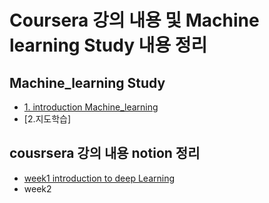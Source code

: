 # Coursera 강의 내용 및 Machine learning Study 내용 정리 

## Machine_learning Study
- [1. introduction Machine_learning](https://piquant-hunter-627.notion.site/1-introduction-to-ML-2eeb7908b2514d5d92afe1b68ff10b7e)
- [2.지도학습]

##  cousrsera 강의 내용 notion 정리
- [week1 introduction to deep Learning](https://www.notion.so/Week1-Introduction-to-Deep-learning-25637823bfde4ecdaba79fc741789a17)
- week2 
